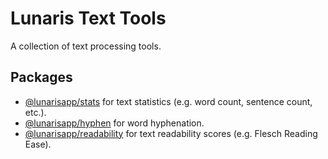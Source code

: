 # Lunaris Text Tools

A collection of text processing tools.

## Packages
- [@lunarisapp/stats](https://github.com/LunarisApp/text-tools/tree/main/packages/stats) for text statistics (e.g. word count, sentence count, etc.).
- [@lunarisapp/hyphen](https://github.com/LunarisApp/text-tools/tree/main/packages/hyphen) for word hyphenation.
- [@lunarisapp/readability](https://github.com/LunarisApp/text-tools/tree/main/packages/readability) for text readability scores (e.g. Flesch Reading Ease).